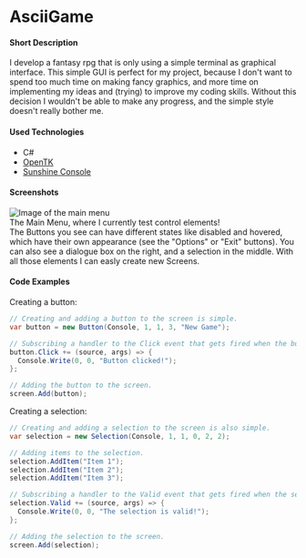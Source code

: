 # AsciiGame

#### Short Description
I develop a fantasy rpg that is only using a simple terminal as graphical interface.
This simple GUI is perfect for my project, because I don't want to spend too much time on making fancy graphics,
and more time on implementing my ideas and (trying) to improve my coding skills.
Without this decision I wouldn't be able to make any progress, and the simple style doesn't really bother me.

#### Used Technologies
* C#
* [OpenTK](https://github.com/opentk/opentk)
* [Sunshine Console](https://github.com/derrickcreamer/SunshineConsole)

#### Screenshots
![Image of the main menu](http://stoaser.bplaced.net/asciigame/scr1.png "Look at those buttons!")  
The Main Menu, where I currently test control elements!  
The Buttons you see can have different states like disabled and hovered,  
which have their own appearance (see the "Options" or "Exit" buttons).
You can also see a dialogue box on the right, and a selection in the middle.
With all those elements I can easly create new Screens.

#### Code Examples
Creating a button:
```c#
// Creating and adding a button to the screen is simple.
var button = new Button(Console, 1, 1, 3, "New Game");

// Subscribing a handler to the Click event that gets fired when the button is clicked.
button.Click += (source, args) => {
  Console.Write(0, 0, "Button clicked!");
};

// Adding the button to the screen.
screen.Add(button);
```
Creating a selection:
```c#
// Creating and adding a selection to the screen is also simple.
var selection = new Selection(Console, 1, 1, 0, 2, 2);

// Adding items to the selection.
selection.AddItem("Item 1");
selection.AddItem("Item 2");
selection.AddItem("Item 3");

// Subscribing a handler to the Valid event that gets fired when the selection is valid.
selection.Valid += (source, args) => {
  Console.Write(0, 0, "The selection is valid!");
};

// Adding the selection to the screen.
screen.Add(selection);
```
